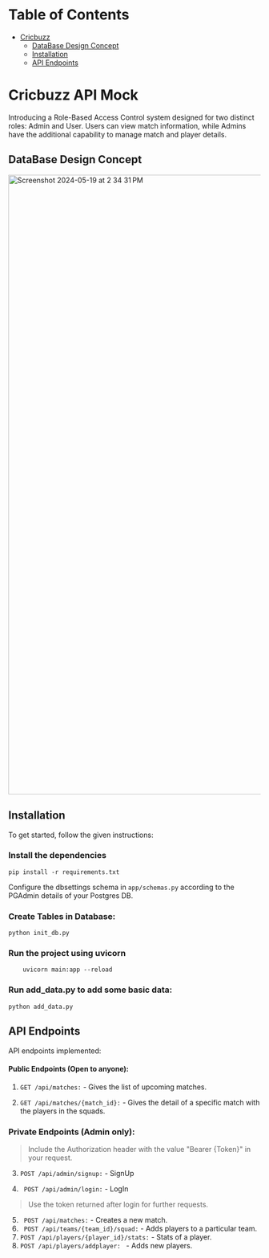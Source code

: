 # Table of Contents

- [Cricbuzz](#cricbuzz)
  * [DataBase Design Concept](#database-design-concept)
  * [Installation](#installation)
  * [API Endpoints](#api-endpoints)


# Cricbuzz API Mock

Introducing a Role-Based Access Control system designed for two distinct roles: Admin and User. Users can view match information, while Admins have the additional capability to manage match and player details.


## DataBase Design Concept

<img width="1234" alt="Screenshot 2024-05-19 at 2 34 31 PM" src="https://github.com/jui-kamone/Cricbuzz-Api-master/assets/118176425/5c955542-ece1-416e-ae09-6c63b9ed6296">

## Installation

To get started, follow the given instructions:

### Install the dependencies

```
pip install -r requirements.txt
```


Configure the dbsettings schema in ```app/schemas.py``` according to the PGAdmin details of your Postgres DB.

### Create Tables in Database:

```
python init_db.py
```

### Run the project using uvicorn

```
    uvicorn main:app --reload
```

### Run add_data.py to add some basic data:

```
python add_data.py
```

## API Endpoints
API endpoints implemented:

#### Public Endpoints (Open to anyone):

1. ```GET /api/matches:``` - Gives the list of upcoming matches.

2. ```GET /api/matches/{match_id}:``` - Gives the detail of a specific match with the players in the squads.

### Private Endpoints (Admin only):

>    Include the Authorization header with the value "Bearer {Token}" in your request.

3. ```POST /api/admin/signup:``` - SignUp

4. ``` POST /api/admin/login:``` - LogIn

>    Use the token returned after login for further requests.

5. ``` POST /api/matches:``` -  Creates a new match.
6. ``` POST /api/teams/{team_id}/squad:``` - Adds players to a particular team. 
7. ``` POST /api/players/{player_id}/stats: ``` - Stats of a player.
8. ```POST /api/players/addplayer: ``` - Adds new players.






